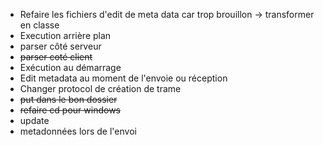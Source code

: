 + Refaire les fichiers d'edit de meta data car trop brouillon → transformer en classe
+ Execution arrière plan
+ parser côté serveur
+ ~~parser coté client~~
+ Exécution au démarrage
+ Edit metadata au moment de l'envoie ou réception
+ Changer protocol de création de trame
+ ~~put dans le bon dossier~~
+ ~~refaire cd pour windows~~
+ update
+ metadonnées lors de l'envoi